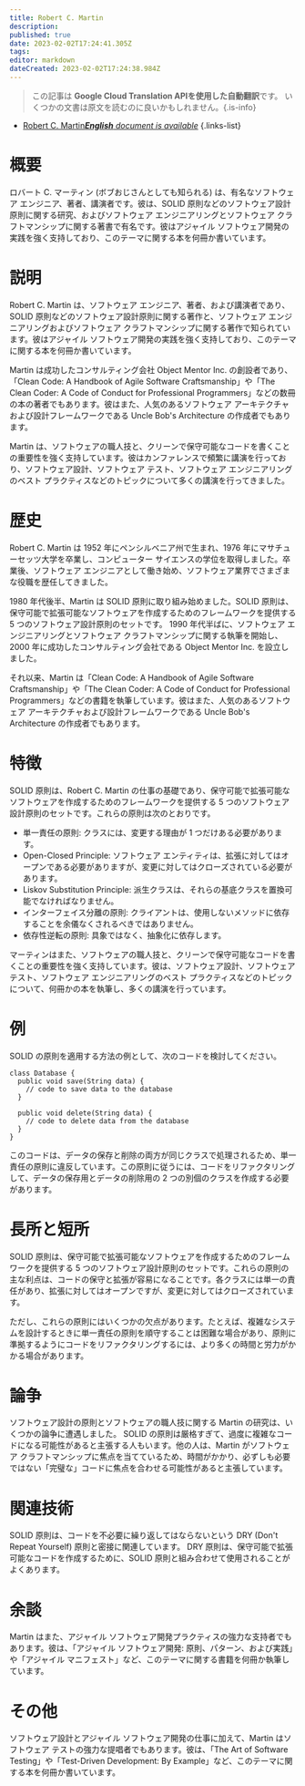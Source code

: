 ```yaml
---
title: Robert C. Martin
description: 
published: true
date: 2023-02-02T17:24:41.305Z
tags: 
editor: markdown
dateCreated: 2023-02-02T17:24:38.984Z
---
```


> この記事は **Google Cloud Translation APIを使用した自動翻訳**です。
いくつかの文書は原文を読むのに良いかもしれません。{.is-info}



- [Robert C. Martin***English** document is available*](/en/Knowledge-base/Dictionary/robert-c-martin)
{.links-list}


# 概要
ロバート C. マーティン (ボブおじさんとしても知られる) は、有名なソフトウェア エンジニア、著者、講演者です。彼は、SOLID 原則などのソフトウェア設計原則に関する研究、およびソフトウェア エンジニアリングとソフトウェア クラフトマンシップに関する著書で有名です。彼はアジャイル ソフトウェア開発の実践を強く支持しており、このテーマに関する本を何冊か書いています。

# 説明
Robert C. Martin は、ソフトウェア エンジニア、著者、および講演者であり、SOLID 原則などのソフトウェア設計原則に関する著作と、ソフトウェア エンジニアリングおよびソフトウェア クラフトマンシップに関する著作で知られています。彼はアジャイル ソフトウェア開発の実践を強く支持しており、このテーマに関する本を何冊か書いています。

Martin は成功したコンサルティング会社 Object Mentor Inc. の創設者であり、「Clean Code: A Handbook of Agile Software Craftsmanship」や「The Clean Coder: A Code of Conduct for Professional Programmers」などの数冊の本の著者でもあります。彼はまた、人気のあるソフトウェア アーキテクチャおよび設計フレームワークである Uncle Bob's Architecture の作成者でもあります。

Martin は、ソフトウェアの職人技と、クリーンで保守可能なコードを書くことの重要性を強く支持しています。彼はカンファレンスで頻繁に講演を行っており、ソフトウェア設計、ソフトウェア テスト、ソフトウェア エンジニアリングのベスト プラクティスなどのトピックについて多くの講演を行ってきました。

# 歴史
Robert C. Martin は 1952 年にペンシルベニア州で生まれ、1976 年にマサチューセッツ大学を卒業し、コンピューター サイエンスの学位を取得しました。卒業後、ソフトウェア エンジニアとして働き始め、ソフトウェア業界でさまざまな役職を歴任してきました。

1980 年代後半、Martin は SOLID 原則に取り組み始めました。SOLID 原則は、保守可能で拡張可能なソフトウェアを作成するためのフレームワークを提供する 5 つのソフトウェア設計原則のセットです。 1990 年代半ばに、ソフトウェア エンジニアリングとソフトウェア クラフトマンシップに関する執筆を開始し、2000 年に成功したコンサルティング会社である Object Mentor Inc. を設立しました。

それ以来、Martin は「Clean Code: A Handbook of Agile Software Craftsmanship」や「The Clean Coder: A Code of Conduct for Professional Programmers」などの書籍を執筆しています。彼はまた、人気のあるソフトウェア アーキテクチャおよび設計フレームワークである Uncle Bob's Architecture の作成者でもあります。

# 特徴
SOLID 原則は、Robert C. Martin の仕事の基礎であり、保守可能で拡張可能なソフトウェアを作成するためのフレームワークを提供する 5 つのソフトウェア設計原則のセットです。これらの原則は次のとおりです。

- 単一責任の原則: クラスには、変更する理由が 1 つだけある必要があります。
- Open-Closed Principle: ソフトウェア エンティティは、拡張に対してはオープンである必要がありますが、変更に対してはクローズされている必要があります。
- Liskov Substitution Principle: 派生クラスは、それらの基底クラスを置換可能でなければなりません。
- インターフェイス分離の原則: クライアントは、使用しないメソッドに依存することを余儀なくされるべきではありません。
- 依存性逆転の原則: 具象ではなく、抽象化に依存します。

マーティンはまた、ソフトウェアの職人技と、クリーンで保守可能なコードを書くことの重要性を強く支持しています。彼は、ソフトウェア設計、ソフトウェア テスト、ソフトウェア エンジニアリングのベスト プラクティスなどのトピックについて、何冊かの本を執筆し、多くの講演を行っています。

# 例
SOLID の原則を適用する方法の例として、次のコードを検討してください。

```
class Database {
  public void save(String data) {
    // code to save data to the database
  }
 
  public void delete(String data) {
    // code to delete data from the database
  }
}
```

このコードは、データの保存と削除の両方が同じクラスで処理されるため、単一責任の原則に違反しています。この原則に従うには、コードをリファクタリングして、データの保存用とデータの削除用の 2 つの別個のクラスを作成する必要があります。

# 長所と短所
SOLID 原則は、保守可能で拡張可能なソフトウェアを作成するためのフレームワークを提供する 5 つのソフトウェア設計原則のセットです。これらの原則の主な利点は、コードの保守と拡張が容易になることです。各クラスには単一の責任があり、拡張に対してはオープンですが、変更に対してはクローズされています。

ただし、これらの原則にはいくつかの欠点があります。たとえば、複雑なシステムを設計するときに単一責任の原則を順守することは困難な場合があり、原則に準拠するようにコードをリファクタリングするには、より多くの時間と労力がかかる場合があります。

# 論争
ソフトウェア設計の原則とソフトウェアの職人技に関する Martin の研究は、いくつかの論争に遭遇しました。 SOLID の原則は厳格すぎて、過度に複雑なコードになる可能性があると主張する人もいます。他の人は、Martin がソフトウェア クラフトマンシップに焦点を当てているため、時間がかかり、必ずしも必要ではない「完璧な」コードに焦点を合わせる可能性があると主張しています。

# 関連技術
SOLID 原則は、コードを不必要に繰り返してはならないという DRY (Don't Repeat Yourself) 原則と密接に関連しています。 DRY 原則は、保守可能で拡張可能なコードを作成するために、SOLID 原則と組み合わせて使用されることがよくあります。

# 余談
Martin はまた、アジャイル ソフトウェア開発プラクティスの強力な支持者でもあります。彼は、「アジャイル ソフトウェア開発: 原則、パターン、および実践」や「アジャイル マニフェスト」など、このテーマに関する書籍を何冊か執筆しています。

# その他
ソフトウェア設計とアジャイル ソフトウェア開発の仕事に加えて、Martin はソフトウェア テストの強力な提唱者でもあります。彼は、「The Art of Software Testing」や「Test-Driven Development: By Example」など、このテーマに関する本を何冊か書いています。